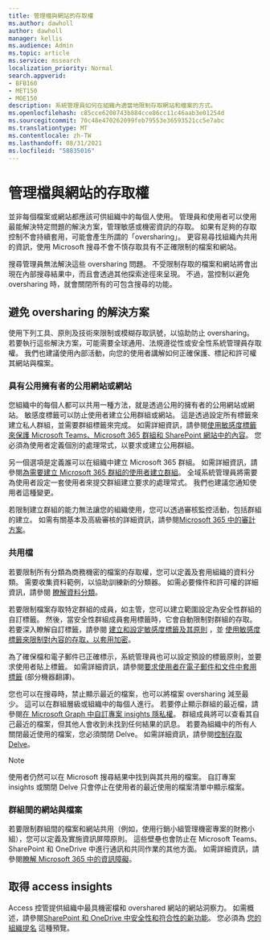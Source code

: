 ```yaml
---
title: 管理檔與網站的存取權
ms.author: dawholl
author: dawholl
manager: kellis
ms.audience: Admin
ms.topic: article
ms.service: mssearch
localization_priority: Normal
search.appverid:
- BFB160
- MET150
- MOE150
description: 系統管理員如何在組織內適當地限制存取網站和檔案的方式。
ms.openlocfilehash: c85cce6208743b884cce86cc11c46aab3e01254d
ms.sourcegitcommit: 70c48e470262099feb79553e36593521cc5e7abc
ms.translationtype: MT
ms.contentlocale: zh-TW
ms.lasthandoff: 08/31/2021
ms.locfileid: "58835016"
---
```

# <a name="manage-access-to-files-and-sites"></a>管理檔與網站的存取權

並非每個檔案或網站都應該可供組織中的每個人使用。 管理員和使用者可以使用最能解決特定問題的解決方案，管理敏感或機密資訊的存取。 如果有足夠的存取控制不會持續套用，可能會產生所謂的「oversharing」。 更容易尋找組織內共用的資訊，使用 Microsoft 搜尋不會不慎存取具有不正確限制的檔案和網站。

搜尋管理員無法解決這些 oversharing 問題。 不受限制存取的檔案和網站將會出現在內部搜尋結果中，而且會透過其他探索途徑來呈現。 不過，當控制以避免 oversharing 時，就會關閉所有的可包含搜尋的功能。

## <a name="solutions-to-prevent-oversharing"></a>避免 oversharing 的解決方案

使用下列工具、原則及技術來限制或模糊存取訊號，以協助防止 oversharing。 若要執行這些解決方案，可能需要全球通用、法規遵從性或安全性系統管理員存取權。 我們也建議使用內部活動，向您的使用者講解如何正確保護、標記和許可權其網站與檔案。

### <a name="public-sites-or-sites-with-public-owners"></a>具有公用擁有者的公用網站或網站

您組織中的每個人都可以共用一種方法，就是透過公用的擁有者的公用網站或網站。 敏感度標籤可以防止使用者建立公用群組或網站。 這是透過設定所有標籤來建立私人群組，並需要群組標籤來完成。 如需詳細資訊，請參閱[使用敏感度標籤來保護 Microsoft Teams、Microsoft 365 群組和 SharePoint 網站中的內容](/microsoft-365/compliance/sensitivity-labels-teams-groups-sites)。 您必須為使用者定義個別的處理常式，以要求或建立公用群組。

另一個選項是定義誰可以在組織中建立 Microsoft 365 群組。 如需詳細資訊，請參閱[為需要建立 Microsoft 365 群組的使用者建立群組](/microsoft-365/solutions/manage-creation-of-groups#step-1-create-a-group-for-users-who-need-to-create-microsoft-365-groups)。 全域系統管理員將需要為使用者設定一套使用者來提交群組建立要求的處理常式。 我們也建議您通知使用者這種變更。

若限制建立群組的能力無法讓您的組織使用，您可以透過審核監控活動，包括群組的建立。 如需有關基本及高級審核的詳細資訊，請參閱[Microsoft 365 中的審計方案](/microsoft-365/compliance/auditing-solutions-overview)。

### <a name="shared-files"></a>共用檔

若要限制所有分類為商務機密的檔案的存取權，您可以定義及套用組織的資料分類。 需要收集資料範例，以協助訓練新的分類器。 如需必要條件和許可權的詳細資訊，請參閱 [瞭解資料分類](/microsoft-365/compliance/data-classification-overview)。

若要限制檔案存取特定群組的成員，如主管，您可以建立範圍設定為安全性群組的自訂標籤。 然後，當安全性群組成員套用標籤時，它會自動限制對群組的存取。 若要深入瞭解自訂標籤，請參閱 [建立和設定敏感度標籤及其原則](/microsoft-365/compliance/create-sensitivity-labels) ，並 [使用敏感度標籤來限制對內容的存取，以套用加密](/microsoft-365/compliance/encryption-sensitivity-labels)。

為了確保檔和電子郵件已正確標示，系統管理員也可以設定預設的標籤原則，並要求使用者貼上標籤。 如需詳細資訊，請參閱[要求使用者在電子郵件和文件中套用標籤](/microsoft-365/compliance/sensitivity-labels-office-apps#require-users-to-apply-a-label-to-their-email-and-documents) (部分機器翻譯)。

您也可以在搜尋時，禁止顯示最近的檔案，也可以將檔案 oversharing 減至最少。 這可以在群組層級或組織中的每個人進行。 若要停止顯示群組的最近檔，請參閱[在 Microsoft Graph 中自訂專案 insights 隱私權](/graph/insights-customize-item-insights-privacy)。 群組成員將可以查看其自己最近的檔案，但其他人會收到未找到任何結果的訊息。 若要為組織中的所有人關閉最近使用的檔案，您必須關閉 Delve。 如需詳細資訊，請參閱[控制存取 Delve](/sharepoint/delve-for-office-365-admins#control-access-to-delve)。

> [!Note]
> 使用者仍然可以在 Microsoft 搜尋結果中找到與其共用的檔案。 自訂專案 insights 或關閉 Delve 只會停止在使用者的最近使用的檔案清單中顯示檔案。

### <a name="sites-and-files-between-groups"></a>群組間的網站與檔案

若要限制群組間的檔案和網站共用（例如，使用行銷小組管理機密專案的財務小組），您可以定義及實施資訊屏障原則。 這些壁壘也會防止在 Microsoft Teams、SharePoint 和 OneDrive 中進行通訊和共同作業的其他方面。 如需詳細資訊，請參閱[瞭解 Microsoft 365 中的資訊障礙](/microsoft-365/compliance/information-barriers)。

## <a name="get-access-insights"></a>取得 access insights

Access 控管提供組織中最具機密檔和 overshared 網站的網站洞察力。 如需概述，請參閱[SharePoint 和 OneDrive 中安全性和符合性的新功能](https://techcommunity.microsoft.com/t5/microsoft-sharepoint-blog/what-s-new-in-security-and-compliance-in-sharepoint-and-onedrive/ba-p/1696705)。 您必須為 [您的組織提名](https://forms.microsoft.com/Pages/ResponsePage.aspx?id=v4j5cvGGr0GRqy180BHbR3-O9WDTKhhDtgWfphwS9YhUM0hJNklNRkZKMlhLNDRZNzlEQlVDSjdZVi4u) 這種預覽。
